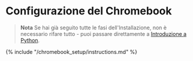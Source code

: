 # Configurazione del Chromebook

> **Nota** Se hai già seguito tutte le fasi dell'Installazione, non è necessario rifare tutto - puoi passare direttamente a [Introduzione a Python](../python_introduction/README.md).

{% include "/chromebook_setup/instructions.md" %}